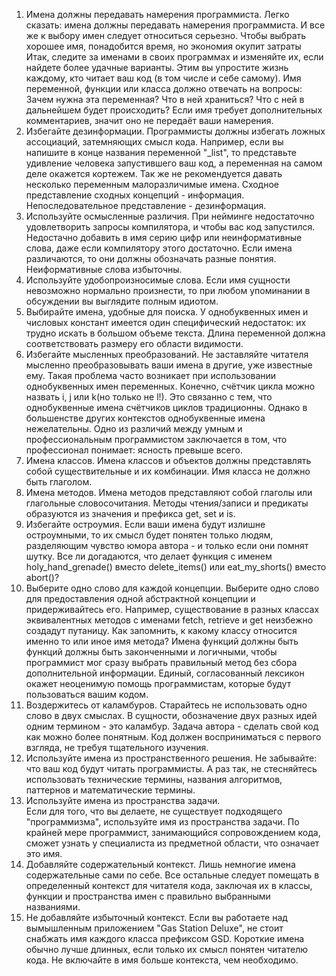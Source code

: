 1. Имена должны передавать намерения программиста.
	Легко сказать: имена должны передавать намерения программиста. И все же к выбору имен следует относиться серьезно. Чтобы выбрать хорошее имя, понадобится время, но экономия окупит затраты Итак, следите за именами в своих программах и изменяйте их, если найдете более удачные варианты. Этим вы упростите жизнь каждому, кто читает ваш код (в том числе и себе самому).
	Имя переменной, функции или класса должно отвечать на вопросы: Зачем нужна эта переменная? Что в ней храниться? Что с ней в дальнейшем будет происходить? Если имя требует дополнительных комментариев, значит оно не передаёт ваши намерения.
2. Избегайте дезинформации. 
	Программисты должны избегать ложных ассоциаций, затемняющих смысл кода. Например, если вы напишите в конце названия переменной "_list", то представьте удивление человека запустившего ваш код, а переменная на самом деле окажется кортежем. Так же не рекомендуется давать несколько переменным малоразличимые имена.
	Сходное представление сходных концепций - информация. Непоследовательное представление - дезинформация.
3. Используйте осмысленные различия.
	При нейминге недостаточно удовлетворить запросы компилятора, и чтобы вас код запустился. Недостачно добавить в имя серию цифр или неинформативные слова, даже если компилятору этого достаточно. Если имена различаются, то они должны обозначать разные понятия.
	Неиформативные слова избыточны.
4. Используйте удобопроизносимые слова.
	Если имя сущности невозможно нормально произнести, то при любом упоминании в обсуждении вы выглядите полным идиотом.
5. Выбирайте имена, удобные для поиска. 
	 У однобуквенных имен и числовых констант имеется один специфический недостаток: их трудно искать в большом объеме текста. Длина переменной должна соответствовать размеру его области видимости. 
6. Избегайте мысленных преобразований.
	 Не заставляйте читателя мысленно преобразовывать ваши имена в другие, уже известные ему.
	 Такая проблема часто возникает при использовании однобуквенных имен переменных. Конечно, счётчик цикла можно назвать i, j или k(но только не l!). Это связанно с тем, что однобуквенные имена счётчиков циклов традиционны. Однако в большенстве других контекстов однобуквенные имена нежелательны.
	 Одно из различий между умным и профессиональным программистом заключается в том, что профессионал понимает: ясность превыше всего.
7. Имена классов.
	 Имена классов и объектов должны представлять собой существительные и их комбинации. Имя класса не должно быть глаголом.
8. Имена методов.
	 Имена методов представляют собой глаголы или глагольные словосочитания. Методы чтения/записи и предикаты образуются из значения и префикса get, set и is.
9.  Избегайте остроумия.
	 Если ваши имена будут излишне остроумными, то их смысл будет понятен только людям, разделяющим чувство юмора автора - и только если они помнят шутку.
	 Все ли догадаются, что делает функция с именем holy_hand_grenade() вместо delete_items() или eat_my_shorts() вместо abort()?
10. Выберите одно слово для каждой концепции.
	 Выберите одно слово для предоставления одной абстрактной концепции и придерживайтесь его. Например, существование в разных классах эквивалентных методов с именами fetch, retrieve и get неизбежно создадут путаницу. Как запомнить, к какому классу относится именно то или иное имя метода?
	 Имена функций должны быть функций должны быть  законченными и логичными, чтобы программист мог сразу выбрать правильный метод без сбора дополнительной информации.
	 Единый, согласованный лексикон окажет неоценимую помощь программистам, которые будут пользоваться вашим кодом.
11. Воздержитесь от каламбуров.
	 Старайтесь не использовать одно слово в двух смыслах. В сущности, обозначение двух разных идей одним термином - это каламбур.
	 Задача автора - сделать свой код как можно более понятным. Код должен восприниматься с первого взгляда, не требуя тщательного изучения.
12. Используйте имена из пространственного решения.
	 Не забывайте: что ваш код будут читать программисты. А раз так, не стесняйтесь использовать технические термины, названия алгоритмов, паттернов и математические термины.
13. Используйте имена из пространства задачи.   
	 Если для того, что вы делаете, не существует подходящего "программизма", используйте имя из пространства задачи. По крайней мере программист, занимающийся сопровождением кода, сможет узнать у специалиста из предметной области, что означает это имя.
14. Добавляйте содержательный контекст.
	 Лишь немногие имена содержательные сами по себе. Все остальные следует помещать в определенный контекст  для читателя кода, заключая их в классы, функции и пространства имен с правильно выбранными названиями.
15. Не добавляйте избыточный контекст.
	 Если вы работаете над вымышленным приложением "Gas Station Deluxe", не стоит снабжать имя каждого класса префиксом GSD.
	 Короткие имена обычно лучше длинных, если только их смысл понятен читателю кода. Не включайте в имя больше контекста, чем необходимо.
